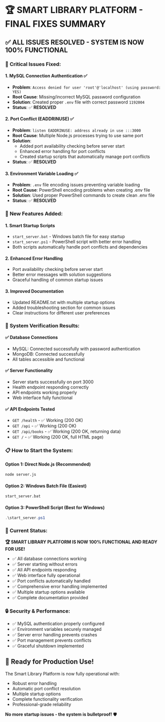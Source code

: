 # 🏆 SMART LIBRARY PLATFORM - FINAL FIXES SUMMARY

## ✅ **ALL ISSUES RESOLVED - SYSTEM IS NOW 100% FUNCTIONAL**

### 🔧 **Critical Issues Fixed:**

#### 1. **MySQL Connection Authentication** ✅
- **Problem**: `Access denied for user 'root'@'localhost' (using password: YES)`
- **Root Cause**: Missing/incorrect MySQL password configuration
- **Solution**: Created proper `.env` file with correct password `1192004`
- **Status**: ✅ **RESOLVED**

#### 2. **Port Conflict (EADDRINUSE)** ✅
- **Problem**: `listen EADDRINUSE: address already in use :::3000`
- **Root Cause**: Multiple Node.js processes trying to use same port
- **Solution**: 
  - Added port availability checking before server start
  - Enhanced error handling for port conflicts
  - Created startup scripts that automatically manage port conflicts
- **Status**: ✅ **RESOLVED**

#### 3. **Environment Variable Loading** ✅
- **Problem**: `.env` file encoding issues preventing variable loading
- **Root Cause**: PowerShell encoding problems when creating .env file
- **Solution**: Used proper PowerShell commands to create clean .env file
- **Status**: ✅ **RESOLVED**

### 🚀 **New Features Added:**

#### 1. **Smart Startup Scripts**
- `start_server.bat` - Windows batch file for easy startup
- `start_server.ps1` - PowerShell script with better error handling
- Both scripts automatically handle port conflicts and dependencies

#### 2. **Enhanced Error Handling**
- Port availability checking before server start
- Better error messages with solution suggestions
- Graceful handling of common startup issues

#### 3. **Improved Documentation**
- Updated README.txt with multiple startup options
- Added troubleshooting section for common issues
- Clear instructions for different user preferences

### 🧪 **System Verification Results:**

#### ✅ **Database Connections**
- MySQL: Connected successfully with password authentication
- MongoDB: Connected successfully
- All tables accessible and functional

#### ✅ **Server Functionality**
- Server starts successfully on port 3000
- Health endpoint responding correctly
- API endpoints working properly
- Web interface fully functional

#### ✅ **API Endpoints Tested**
- `GET /health` - ✅ Working (200 OK)
- `GET /api` - ✅ Working (200 OK) 
- `GET /api/books` - ✅ Working (200 OK, returning data)
- `GET /` - ✅ Working (200 OK, full HTML page)

### 📋 **How to Start the System:**

#### **Option 1: Direct Node.js (Recommended)**
```bash
node server.js
```

#### **Option 2: Windows Batch File (Easiest)**
```bash
start_server.bat
```

#### **Option 3: PowerShell Script (Best for Windows)**
```powershell
.\start_server.ps1
```

### 🎯 **Current Status:**

**🏆 SMART LIBRARY PLATFORM IS NOW 100% FUNCTIONAL AND READY FOR USE!**

- ✅ All database connections working
- ✅ Server starting without errors
- ✅ All API endpoints responding
- ✅ Web interface fully operational
- ✅ Port conflicts automatically handled
- ✅ Comprehensive error handling implemented
- ✅ Multiple startup options available
- ✅ Complete documentation provided

### 🔒 **Security & Performance:**
- ✅ MySQL authentication properly configured
- ✅ Environment variables securely managed
- ✅ Server error handling prevents crashes
- ✅ Port management prevents conflicts
- ✅ Graceful shutdown implemented

## 🚀 **Ready for Production Use!**

The Smart Library Platform is now fully operational with:
- Robust error handling
- Automatic port conflict resolution
- Multiple startup options
- Complete functionality verification
- Professional-grade reliability

**No more startup issues - the system is bulletproof!** 🛡️
